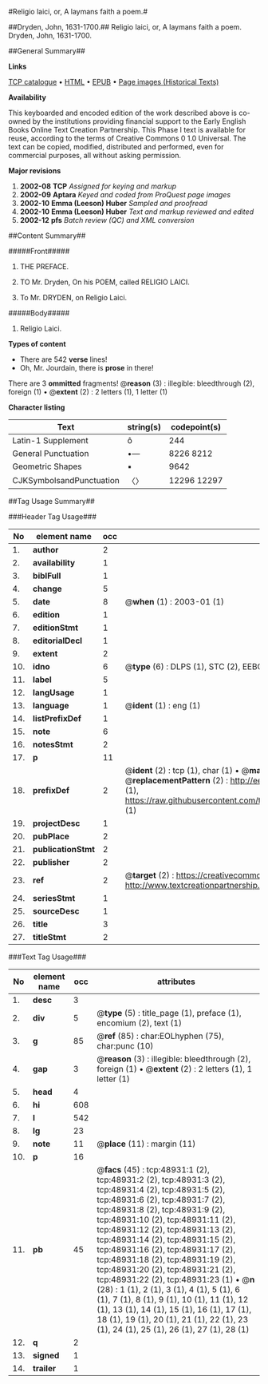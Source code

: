 #Religio laici, or, A laymans faith a poem.#

##Dryden, John, 1631-1700.##
Religio laici, or, A laymans faith a poem.
Dryden, John, 1631-1700.

##General Summary##

**Links**

[TCP catalogue](http://www.ota.ox.ac.uk/tcp/)  • 
[HTML](http://tei.it.ox.ac.uk/tcp/Texts-HTML/free/A36/A36673.html)  • 
[EPUB](http://tei.it.ox.ac.uk/tcp/Texts-EPUB/free/A36/A36673.epub) • 
[Page images (Historical Texts)](https://data.historicaltexts.jisc.ac.uk/view?pubId=eebo-11774719e&pageId=eebo-11774719e-48931-1)

**Availability**

This keyboarded and encoded edition of the
	       work described above is co-owned by the institutions
	       providing financial support to the Early English Books
	       Online Text Creation Partnership. This Phase I text is
	       available for reuse, according to the terms of Creative
	       Commons 0 1.0 Universal. The text can be copied,
	       modified, distributed and performed, even for
	       commercial purposes, all without asking permission.

**Major revisions**

1. __2002-08__ __TCP__ *Assigned for keying and markup*
1. __2002-09__ __Aptara__ *Keyed and coded from ProQuest page images*
1. __2002-10__ __Emma (Leeson) Huber__ *Sampled and proofread*
1. __2002-10__ __Emma (Leeson) Huber__ *Text and markup reviewed and edited*
1. __2002-12__ __pfs__ *Batch review (QC) and XML conversion*

##Content Summary##

#####Front#####

1. THE
PREFACE.

1. TO
Mr. Dryden,
On his POEM, called
RELIGIO LAICI.

1. To Mr. DRYDEN, on
Religio Laici.

#####Body#####

1. Religio Laici.

**Types of content**

  * There are 542 **verse** lines!
  * Oh, Mr. Jourdain, there is **prose** in there!

There are 3 **ommitted** fragments! 
 @__reason__ (3) : illegible: bleedthrough (2), foreign (1)  •  @__extent__ (2) : 2 letters (1), 1 letter (1)

**Character listing**


|Text|string(s)|codepoint(s)|
|---|---|---|
|Latin-1 Supplement|ô|244|
|General Punctuation|•—|8226 8212|
|Geometric Shapes|▪|9642|
|CJKSymbolsandPunctuation|〈〉|12296 12297|

##Tag Usage Summary##

###Header Tag Usage###

|No|element name|occ|attributes|
|---|---|---|---|
|1.|__author__|2||
|2.|__availability__|1||
|3.|__biblFull__|1||
|4.|__change__|5||
|5.|__date__|8| @__when__ (1) : 2003-01 (1)|
|6.|__edition__|1||
|7.|__editionStmt__|1||
|8.|__editorialDecl__|1||
|9.|__extent__|2||
|10.|__idno__|6| @__type__ (6) : DLPS (1), STC (2), EEBO-CITATION (1), OCLC (1), VID (1)|
|11.|__label__|5||
|12.|__langUsage__|1||
|13.|__language__|1| @__ident__ (1) : eng (1)|
|14.|__listPrefixDef__|1||
|15.|__note__|6||
|16.|__notesStmt__|2||
|17.|__p__|11||
|18.|__prefixDef__|2| @__ident__ (2) : tcp (1), char (1)  •  @__matchPattern__ (2) : ([0-9\-]+):([0-9IVX]+) (1), (.+) (1)  •  @__replacementPattern__ (2) : http://eebo.chadwyck.com/downloadtiff?vid=$1&page=$2 (1), https://raw.githubusercontent.com/textcreationpartnership/Texts/master/tcpchars.xml#$1 (1)|
|19.|__projectDesc__|1||
|20.|__pubPlace__|2||
|21.|__publicationStmt__|2||
|22.|__publisher__|2||
|23.|__ref__|2| @__target__ (2) : https://creativecommons.org/publicdomain/zero/1.0/ (1), http://www.textcreationpartnership.org/docs/. (1)|
|24.|__seriesStmt__|1||
|25.|__sourceDesc__|1||
|26.|__title__|3||
|27.|__titleStmt__|2||


###Text Tag Usage###

|No|element name|occ|attributes|
|---|---|---|---|
|1.|__desc__|3||
|2.|__div__|5| @__type__ (5) : title_page (1), preface (1), encomium (2), text (1)|
|3.|__g__|85| @__ref__ (85) : char:EOLhyphen (75), char:punc (10)|
|4.|__gap__|3| @__reason__ (3) : illegible: bleedthrough (2), foreign (1)  •  @__extent__ (2) : 2 letters (1), 1 letter (1)|
|5.|__head__|4||
|6.|__hi__|608||
|7.|__l__|542||
|8.|__lg__|23||
|9.|__note__|11| @__place__ (11) : margin (11)|
|10.|__p__|16||
|11.|__pb__|45| @__facs__ (45) : tcp:48931:1 (2), tcp:48931:2 (2), tcp:48931:3 (2), tcp:48931:4 (2), tcp:48931:5 (2), tcp:48931:6 (2), tcp:48931:7 (2), tcp:48931:8 (2), tcp:48931:9 (2), tcp:48931:10 (2), tcp:48931:11 (2), tcp:48931:12 (2), tcp:48931:13 (2), tcp:48931:14 (2), tcp:48931:15 (2), tcp:48931:16 (2), tcp:48931:17 (2), tcp:48931:18 (2), tcp:48931:19 (2), tcp:48931:20 (2), tcp:48931:21 (2), tcp:48931:22 (2), tcp:48931:23 (1)  •  @__n__ (28) : 1 (1), 2 (1), 3 (1), 4 (1), 5 (1), 6 (1), 7 (1), 8 (1), 9 (1), 10 (1), 11 (1), 12 (1), 13 (1), 14 (1), 15 (1), 16 (1), 17 (1), 18 (1), 19 (1), 20 (1), 21 (1), 22 (1), 23 (1), 24 (1), 25 (1), 26 (1), 27 (1), 28 (1)|
|12.|__q__|2||
|13.|__signed__|1||
|14.|__trailer__|1||

